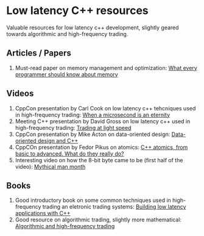 # Low latency C++ resources
Valuable resources for low latency c++ development, slightly geared towards algorithmic and high-frequency trading.

## Articles / Papers
1. Must-read paper on memory management and optimization: [What every programmer should know about memory](https://people.freebsd.org/~lstewart/articles/cpumemory.pdf)

## Videos
1. CppCon presentation by Carl Cook on low latency c++ tehcniques used in high-frequency trading: [When a microsecond is an eternity](https://www.youtube.com/watch?v=NH1Tta7purM)
2. Meeting C++ presentation by David Gross on low latency c++ used in high-frequency trading: [Trading at light speed](https://www.youtube.com/watch?v=8uAW5FQtcvE)
3. CppCon presentation by Mike Acton on data-oriented design: [Data-oriented design and C++](https://www.youtube.com/watch?v=rX0ItVEVjHc)
4. CppCOn presentation by Fedor Pikus on atomics: [C++ atomics, from basic to advanced. What do they really do?](https://www.youtube.com/watch?v=ZQFzMfHIxng)
5. Interesting video on how the 8-bit byte came to be (first half of the video): [Mythical man month](https://www.youtube.com/watch?v=vuScajG_FuI)

## Books
1. Good introductory book on some common techniques used in high-frequency trading an eletronic trading systems: [Building low latency applications with C++](https://www.amazon.co.uk/Building-Low-Latency-Applications-ecosystem/dp/1837639353)
2. Good resource on algorithmic trading, slightly more mathematical: [Algorithmic and high-frequency trading](https://www.amazon.co.uk/Algorithmic-High-Frequency-Trading-Mathematics-Finance/dp/1107091144)

